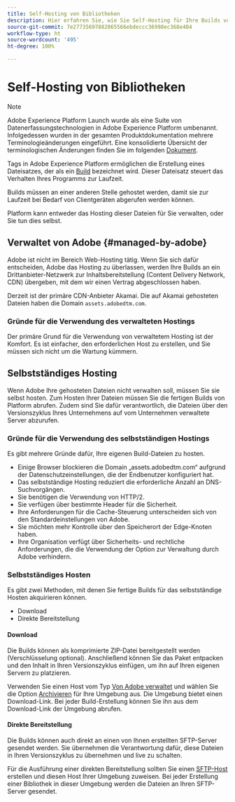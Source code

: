 ```yaml
---
title: Self-Hosting von Bibliotheken
description: Hier erfahren Sie, wie Sie Self-Hosting für Ihre Builds von Tag-Bibliotheken in Adobe Experience Platform implementieren können.
source-git-commit: 7e27735697882065566ebdeccc36998ec368e404
workflow-type: ht
source-wordcount: '495'
ht-degree: 100%

---
```


# Self-Hosting von Bibliotheken

>[!NOTE]
>
>Adobe Experience Platform Launch wurde als eine Suite von Datenerfassungstechnologien in Adobe Experience Platform umbenannt. Infolgedessen wurden in der gesamten Produktdokumentation mehrere Terminologieänderungen eingeführt. Eine konsolidierte Übersicht der terminologischen Änderungen finden Sie im folgenden [Dokument](../../../term-updates.md).

Tags in Adobe Experience Platform ermöglichen die Erstellung eines Dateisatzes, der als ein [Build](../builds.md) bezeichnet wird. Dieser Dateisatz steuert das Verhalten Ihres Programms zur Laufzeit.

Builds müssen an einer anderen Stelle gehostet werden, damit sie zur Laufzeit bei Bedarf von Clientgeräten abgerufen werden können.

Platform kann entweder das Hosting dieser Dateien für Sie verwalten, oder Sie tun dies selbst.

## Verwaltet von Adobe {#managed-by-adobe}

Adobe ist nicht im Bereich Web-Hosting tätig. Wenn Sie sich dafür entscheiden, Adobe das Hosting zu überlassen, werden Ihre Builds an ein Drittanbieter-Netzwerk zur Inhaltsbereitstellung (Content Delivery Network, CDN) übergeben, mit dem wir einen Vertrag abgeschlossen haben.

Derzeit ist der primäre CDN-Anbieter Akamai. Die auf Akamai gehosteten Dateien haben die Domain `assets.adobedtm.com`.

### Gründe für die Verwendung des verwalteten Hostings

Der primäre Grund für die Verwendung von verwaltetem Hosting ist der Komfort. Es ist einfacher, den erforderlichen Host zu erstellen, und Sie müssen sich nicht um die Wartung kümmern.

## Selbstständiges Hosting

Wenn Adobe Ihre gehosteten Dateien nicht verwalten soll, müssen Sie sie selbst hosten. Zum Hosten Ihrer Dateien müssen Sie die fertigen Builds von Platform abrufen. Zudem sind Sie dafür verantwortlich, die Dateien über den Versionszyklus Ihres Unternehmens auf vom Unternehmen verwaltete Server abzurufen.

### Gründe für die Verwendung des selbstständigen Hostings

Es gibt mehrere Gründe dafür, Ihre eigenen Build-Dateien zu hosten.

* Einige Browser blockieren die Domain „assets.adobedtm.com“ aufgrund der Datenschutzeinstellungen, die der Endbenutzer konfiguriert hat.
* Das selbstständige Hosting reduziert die erforderliche Anzahl an DNS-Suchvorgängen.
* Sie benötigen die Verwendung von HTTP/2.
* Sie verfügen über bestimmte Header für die Sicherheit.
* Ihre Anforderungen für die Cache-Steuerung unterscheiden sich von den Standardeinstellungen von Adobe.
* Sie möchten mehr Kontrolle über den Speicherort der Edge-Knoten haben.
* Ihre Organisation verfügt über Sicherheits- und rechtliche Anforderungen, die die Verwendung der Option zur Verwaltung durch Adobe verhindern.

### Selbstständiges Hosten

Es gibt zwei Methoden, mit denen Sie fertige Builds für das selbstständige Hosten akquirieren können.

* Download
* Direkte Bereitstellung

#### Download

Die Builds können als komprimierte ZIP-Datei bereitgestellt werden (Verschlüsselung optional). Anschließend können Sie das Paket entpacken und den Inhalt in Ihren Versionszyklus einfügen, um ihn auf Ihren eigenen Servern zu platzieren.

Verwenden Sie einen Host vom Typ [Von Adobe verwaltet](self-hosting-libraries.md) und wählen Sie die Option [Archivieren](../environments.md) für Ihre Umgebung aus. Die Umgebung bietet einen Download-Link. Bei jeder Build-Erstellung können Sie ihn aus dem Download-Link der Umgebung abrufen.

#### Direkte Bereitstellung

Die Builds können auch direkt an einen von Ihnen erstellten SFTP-Server gesendet werden. Sie übernehmen die Verantwortung dafür, diese Dateien in Ihren Versionszyklus zu übernehmen und live zu schalten.

Für die Ausführung einer direkten Bereitstellung sollten Sie einen [SFTP-Host](sftp-host.md) erstellen und diesen Host Ihrer Umgebung zuweisen. Bei jeder Erstellung einer Bibliothek in dieser Umgebung werden die Dateien an Ihren SFTP-Server gesendet.
